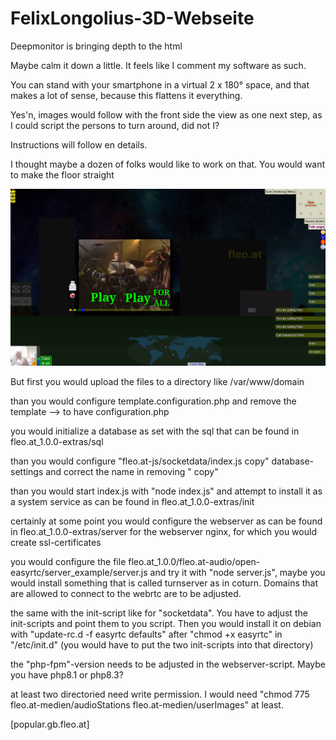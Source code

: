 # FelixLongolius-3D-Webseite
Deepmonitor is bringing depth to the html

Maybe calm it down a little. It feels like I comment my software as such.

You can stand with your smartphone in a virtual 2 x 180° space, and that makes a lot of sense, because this flattens it everything.

Yes'n, images would follow with the front side the view as one next step, as I could script the persons to turn around, did not I?

Instructions will follow en details.

I thought maybe a dozen of folks would like to work on that. You would want to make the floor straight

![Screenshot fleo.at FelixLongolius-3D-Webseite](https://raw.githubusercontent.com/interbr/FelixLongolius-3D-Webseite/main/fleo.at_1.0.0/Screenshot_fleo.at_2023-08-07_112922.png)

But first you would upload the files to a directory like /var/www/domain

than you would configure template.configuration.php and remove the template --> to have configuration.php

you would initialize a database as set with the sql that can be found in fleo.at_1.0.0-extras/sql

than you would configure "fleo.at-js/socketdata/index.js copy" database-settings and correct the name in removing " copy"

than you would start index.js with "node index.js" and attempt to install it as a system service as can be found in fleo.at_1.0.0-extras/init

certainly at some point you would configure the webserver as can be found in fleo.at_1.0.0-extras/server for the webserver nginx, for which you would create ssl-certificates

you would configure the file fleo.at_1.0.0/fleo.at-audio/open-easyrtc/server_example/server.js and try it with "node server.js", maybe you would install something that is called turnserver as in coturn. Domains that are allowed to connect to the webrtc are to be adjusted.

the same with the init-script like for "socketdata". You have to adjust the init-scripts and point them to you script. Then you would install it on debian with "update-rc.d -f easyrtc defaults" after "chmod +x easyrtc" in "/etc/init.d" (you would have to put the two init-scripts into that directory)

the "php-fpm"-version needs to be adjusted in the webserver-script. Maybe you have php8.1 or php8.3?

at least two directoried need write permission. I would need "chmod 775 fleo.at-medien/audioStations fleo.at-medien/userImages" at least.

[popular.gb.fleo.at]
